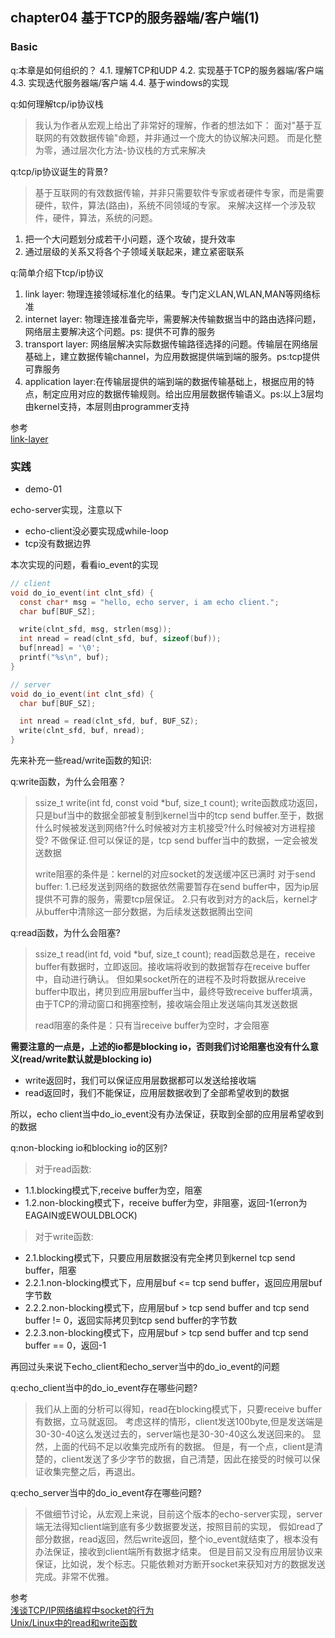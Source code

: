 ## chapter04 基于TCP的服务器端/客户端(1)

### Basic

q:本章是如何组织的？
4.1. 理解TCP和UDP
4.2. 实现基于TCP的服务器端/客户端
4.3. 实现迭代服务器端/客户端
4.4. 基于windows的实现

q:如何理解tcp/ip协议栈
>我认为作者从宏观上给出了非常好的理解，作者的想法如下：
面对"基于互联网的有效数据传输"命题，并非通过一个庞大的协议解决问题。
而是化整为零，通过层次化方法-协议栈的方式来解决

q:tcp/ip协议诞生的背景?
>基于互联网的有效数据传输，并非只需要软件专家或者硬件专家，而是需要硬件，软件，算法(路由)，系统不同领域的专家。
来解决这样一个涉及软件，硬件，算法，系统的问题。
1. 把一个大问题划分成若干小问题，逐个攻破，提升效率
2. 通过层级的关系又将各个子领域关联起来，建立紧密联系

q:简单介绍下tcp/ip协议
1. link layer: 物理连接领域标准化的结果。专门定义LAN,WLAN,MAN等网络标准
2. internet layer: 物理连接准备完毕，需要解决传输数据当中的路由选择问题，网络层主要解决这个问题。ps: 提供不可靠的服务
3. transport layer: 网络层解决实际数据传输路径选择的问题。传输层在网络层基础上，建立数据传输channel，为应用数据提供端到端的服务。ps:tcp提供可靠服务
4. application layer:在传输层提供的端到端的数据传输基础上，根据应用的特点，制定应用对应的数据传输规则。给出应用层数据传输语义。ps:以上3层均由kernel支持，本层则由programmer支持

参考<br>
[link-layer](https://en.wikipedia.org/wiki/Internet_protocol_suite#Link_layer)

### 实践

- demo-01

echo-server实现，注意以下
- echo-client没必要实现成while-loop
- tcp没有数据边界

本次实现的问题，看看io_event的实现
```c
// client
void do_io_event(int clnt_sfd) {
  const char* msg = "hello, echo server, i am echo client.";
  char buf[BUF_SZ];

  write(clnt_sfd, msg, strlen(msg));
  int nread = read(clnt_sfd, buf, sizeof(buf));
  buf[nread] = '\0';
  printf("%s\n", buf);
}

// server
void do_io_event(int clnt_sfd) {
  char buf[BUF_SZ];

  int nread = read(clnt_sfd, buf, BUF_SZ);
  write(clnt_sfd, buf, nread);
}
```

先来补充一些read/write函数的知识:

q:write函数，为什么会阻塞？
>ssize_t write(int fd, const void *buf, size_t count);
write函数成功返回，只是buf当中的数据全部被复制到kernel当中的tcp send buffer.至于，数据什么时候被发送到网络?什么时候被对方主机接受?什么时候被对方进程接受?
不做保证.但可以保证的是，tcp send buffer当中的数据，一定会被发送数据
>
>write阻塞的条件是：kernel的对应socket的发送缓冲区已满时
对于send buffer:
1.已经发送到网络的数据依然需要暂存在send buffer中，因为ip层提供不可靠的服务，需要tcp层保证。
2.只有收到对方的ack后，kernel才从buffer中清除这一部分数据，为后续发送数据腾出空间

q:read函数，为什么会阻塞?
>ssize_t read(int fd, void *buf, size_t count);
read函数总是在，receive buffer有数据时，立即返回。接收端将收到的数据暂存在receive buffer中，自动进行确认。
但如果socket所在的进程不及时将数据从receive buffer中取出，拷贝到应用层buffer当中，最终导致receive buffer填满，由于TCP的滑动窗口和拥塞控制，接收端会阻止发送端向其发送数据
>
>read阻塞的条件是：只有当receive buffer为空时，才会阻塞

**需要注意的一点是，上述的io都是blocking io，否则我们讨论阻塞也没有什么意义(read/write默认就是blocking io)**<br>
- write返回时，我们可以保证应用层数据都可以发送给接收端
- read返回时，我们不能保证，应用层数据收到了全部希望收到的数据

所以，echo client当中do_io_event没有办法保证，获取到全部的应用层希望收到的数据

q:non-blocking io和blocking io的区别?
>对于read函数:
- 1.1.blocking模式下,receive buffer为空，阻塞
- 1.2.non-blocking模式下，receive buffer为空，非阻塞，返回-1(erron为EAGAIN或EWOULDBLOCK)
>对于write函数:
- 2.1.blocking模式下，只要应用层数据没有完全拷贝到kernel tcp send buffer，阻塞
- 2.2.1.non-blocking模式下，应用层buf <= tcp send buffer，返回应用层buf字节数
- 2.2.2.non-blocking模式下，应用层buf > tcp send buffer and tcp send buffer != 0，返回实际拷贝到tcp send buffer的字节数
- 2.2.3.non-blocking模式下，应用层buf > tcp send buffer and tcp send buffer == 0，返回-1

再回过头来说下echo_client和echo_server当中的do_io_event的问题

q:echo_client当中的do_io_event存在哪些问题?
>我们从上面的分析可以得知，read在blocking模式下，只要receive buffer有数据，立马就返回。
考虑这样的情形，client发送100byte,但是发送端是30-30-40这么发送过去的，server端也是30-30-40这么发送回来的。
显然，上面的代码不足以收集完成所有的数据。
但是，有一个点，client是清楚的，client发送了多少字节的数据，自己清楚，因此在接受的时候可以保证收集完整之后，再退出。

q:echo_server当中的do_io_event存在哪些问题?
>不做细节讨论，从宏观上来说，目前这个版本的echo-server实现，server端无法得知client端到底有多少数据要发送，按照目前的实现，
假如read了部分数据，read返回，然后write返回，整个io_event就结束了，根本没有办法保证，接收到client端所有数据才结束。
但是目前又没有应用层协议来保证，比如说，发个标志。只能依赖对方断开socket来获知对方的数据发送完成。非常不优雅。

参考<br>
[浅谈TCP/IP网络编程中socket的行为](https://www.cnblogs.com/promise6522/archive/2012/03/03/2377935.html)<br>
[Unix/Linux中的read和write函数](https://www.cnblogs.com/xiehongfeng100/p/4619451.html)
